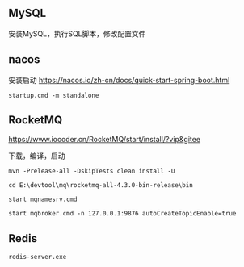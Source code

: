 ## MySQL
安装MySQL，执行SQL脚本，修改配置文件

## nacos
安装启动
https://nacos.io/zh-cn/docs/quick-start-spring-boot.html

``` startup.cmd -m standalone ```

## RocketMQ
https://www.iocoder.cn/RocketMQ/start/install/?vip&gitee

下载，编译，启动

```
mvn -Prelease-all -DskipTests clean install -U

cd E:\devtool\mq\rocketmq-all-4.3.0-bin-release\bin

start mqnamesrv.cmd

start mqbroker.cmd -n 127.0.0.1:9876 autoCreateTopicEnable=true
```

## Redis

```
redis-server.exe

```



```
